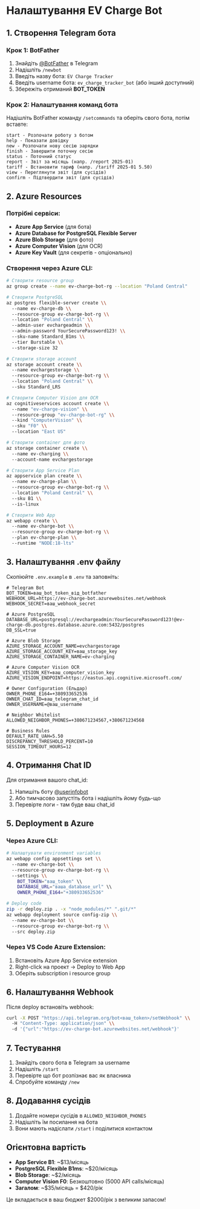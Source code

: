 # Налаштування EV Charge Bot

## 1. Створення Telegram бота

### Крок 1: BotFather
1. Знайдіть [@BotFather](https://t.me/botfather) в Telegram
2. Надішліть `/newbot`
3. Введіть назву бота: `EV Charge Tracker`
4. Введіть username бота: `ev_charge_tracker_bot` (або інший доступний)
5. Збережіть отриманий **BOT_TOKEN**

### Крок 2: Налаштування команд бота
Надішліть BotFather команду `/setcommands` та оберіть свого бота, потім вставте:
```
start - Розпочати роботу з ботом
help - Показати довідку
new - Розпочати нову сесію зарядки
finish - Завершити поточну сесію
status - Поточний статус
report - Звіт за місяць (напр. /report 2025-01)
tariff - Встановити тариф (напр. /tariff 2025-01 5.50)
view - Переглянути звіт (для сусідів)
confirm - Підтвердити звіт (для сусідів)
```

## 2. Azure Resources

### Потрібні сервіси:
- **Azure App Service** (для бота)
- **Azure Database for PostgreSQL Flexible Server**
- **Azure Blob Storage** (для фото)
- **Azure Computer Vision** (для OCR)
- **Azure Key Vault** (для секретів - опціонально)

### Створення через Azure CLI:
```bash
# Створити resource group
az group create --name ev-charge-bot-rg --location "Poland Central"

# Створити PostgreSQL
az postgres flexible-server create \\
  --name ev-charge-db \\
  --resource-group ev-charge-bot-rg \\
  --location "Poland Central" \\
  --admin-user evchargeadmin \\
  --admin-password YourSecurePassword123! \\
  --sku-name Standard_B1ms \\
  --tier Burstable \\
  --storage-size 32

# Створити storage account
az storage account create \\
  --name evchargestorage \\
  --resource-group ev-charge-bot-rg \\
  --location "Poland Central" \\
  --sku Standard_LRS

# Створити Computer Vision для OCR
az cognitiveservices account create \\
  --name "ev-charge-vision" \\
  --resource-group "ev-charge-bot-rg" \\
  --kind "ComputerVision" \\
  --sku "F0" \\
  --location "East US"

# Створити container для фото
az storage container create \\
  --name ev-charging \\
  --account-name evchargestorage

# Створити App Service Plan
az appservice plan create \\
  --name ev-charge-plan \\
  --resource-group ev-charge-bot-rg \\
  --location "Poland Central" \\
  --sku B1 \\
  --is-linux

# Створити Web App
az webapp create \\
  --name ev-charge-bot \\
  --resource-group ev-charge-bot-rg \\
  --plan ev-charge-plan \\
  --runtime "NODE:18-lts"
```

## 3. Налаштування .env файлу

Скопіюйте `.env.example` в `.env` та заповніть:

```env
# Telegram Bot
BOT_TOKEN=ваш_bot_token_від_botfather
WEBHOOK_URL=https://ev-charge-bot.azurewebsites.net/webhook
WEBHOOK_SECRET=ваш_webhook_secret

# Azure PostgreSQL
DATABASE_URL=postgresql://evchargeadmin:YourSecurePassword123!@ev-charge-db.postgres.database.azure.com:5432/postgres
DB_SSL=true

# Azure Blob Storage
AZURE_STORAGE_ACCOUNT_NAME=evchargestorage
AZURE_STORAGE_ACCOUNT_KEY=ваш_storage_key
AZURE_STORAGE_CONTAINER_NAME=ev-charging

# Azure Computer Vision OCR
AZURE_VISION_KEY=ваш_computer_vision_key
AZURE_VISION_ENDPOINT=https://eastus.api.cognitive.microsoft.com/

# Owner Configuration (Ельдар)
OWNER_PHONE_E164=+380933652536
OWNER_CHAT_ID=ваш_telegram_chat_id
OWNER_USERNAME=@ваш_username

# Neighbor Whitelist
ALLOWED_NEIGHBOR_PHONES=+380671234567,+380671234568

# Business Rules
DEFAULT_RATE_UAH=5.50
DISCREPANCY_THRESHOLD_PERCENT=10
SESSION_TIMEOUT_HOURS=12
```

## 4. Отримання Chat ID

Для отримання вашого chat_id:
1. Напишіть боту [@userinfobot](https://t.me/userinfobot)
2. Або тимчасово запустіть бота і надішліть йому будь-що
3. Перевірте логи - там буде ваш chat_id

## 5. Deployment в Azure

### Через Azure CLI:
```bash
# Налаштувати environment variables
az webapp config appsettings set \\
  --name ev-charge-bot \\
  --resource-group ev-charge-bot-rg \\
  --settings \\
    BOT_TOKEN="ваш_token" \\
    DATABASE_URL="ваша_database_url" \\
    OWNER_PHONE_E164="+380933652536"

# Deploy code
zip -r deploy.zip . -x "node_modules/*" ".git/*"
az webapp deployment source config-zip \\
  --name ev-charge-bot \\
  --resource-group ev-charge-bot-rg \\
  --src deploy.zip
```

### Через VS Code Azure Extension:
1. Встановіть Azure App Service extension
2. Right-click на проект → Deploy to Web App
3. Оберіть subscription і resource group

## 6. Налаштування Webhook

Після deploy встановіть webhook:
```bash
curl -X POST "https://api.telegram.org/bot<ваш_token>/setWebhook" \\
  -H "Content-Type: application/json" \\
  -d '{"url":"https://ev-charge-bot.azurewebsites.net/webhook"}'
```

## 7. Тестування

1. Знайдіть свого бота в Telegram за username
2. Надішліть `/start`
3. Перевірте що бот розпізнає вас як власника
4. Спробуйте команду `/new`

## 8. Додавання сусідів

1. Додайте номери сусідів в `ALLOWED_NEIGHBOR_PHONES`
2. Надішліть їм посилання на бота
3. Вони мають надіслати `/start` і поділитися контактом

## Orієнтовна вартість

- **App Service B1**: ~$13/місяць
- **PostgreSQL Flexible B1ms**: ~$20/місяць  
- **Blob Storage**: ~$2/місяць
- **Computer Vision F0**: Безкоштовно (5000 API calls/місяць)
- **Загалом**: ~$35/місяць = $420/рік

Це вкладається в ваш бюджет $2000/рік з великим запасом!